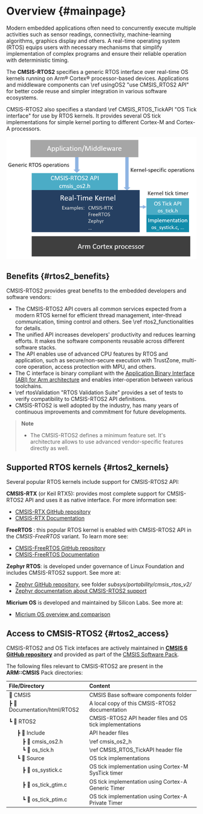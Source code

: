 ﻿# Overview {#mainpage}

Modern embedded applications often need to concurrently execute multiple activities such as sensor readings, connectivity, machine-learning algorithms, graphics display and others. A real-time operating system (RTOS) equips users with necessary mechanisms that simplify implementation of complex programs and ensure their reliable operation with deterministic timing.

The **CMSIS-RTOS2** specifies a generic RTOS interface over real-time OS kernels running on Arm&reg; Cortex&reg; processor-based devices. Applications and middleware components can \ref usingOS2 "use CMSIS_RTOS2 API" for better code reuse and simpler integration in various software ecosystems.

CMSIS-RTOS2 also specifies a standard \ref CMSIS_RTOS_TickAPI "OS Tick interface" for use by RTOS kernels. It provides several OS tick implementations for simple kernel porting to different Cortex-M and Cortex-A processors.

![CMSIS-RTOS2 interface](./images/cmsis_rtos2_overview.png)

## Benefits {#rtos2_benefits}

CMSIS-RTOS2 provides great benefits to the embedded developers and software vendors:

 - The CMSIS-RTOS2 API covers all common services expected from a modern RTOS kernel for efficient thread management, inter-thread communication, timing control and others. See \ref rtos2_functionalities for details.
 - The unified API increases developers' productivity and reduces learning efforts. It makes the software components reusable across different software stacks.
 - The API enables use of advanced CPU features by RTOS and application, such as secure/non-secure execution with TrustZone, multi-core operation, access protection with MPU, and others.
 - The C interface is binary compliant with the [Application Binary Interface (ABI) for Arm architecture](https://github.com/ARM-software/abi-aa/) and enables inter-operation between various toolchains.
 - \ref rtosValidation "RTOS Validation Suite" provides a set of tests to verify compatibility to CMSIS-RTOS2 API definitions.
 - CMSIS-RTOS2 is well adopted by the industry, has many years of continuous improvements and commitment for future developments.

> **Note**
> - The CMSIS-RTOS2 defines a minimum feature set. It's architecture allows to use advanced vendor-specific features directly as well.

## Supported RTOS kernels {#rtos2_kernels}

Several popular RTOS kernels include support for CMSIS-RTOS2 API:

**CMSIS-RTX** (or Keil RTX5): provides most complete support for CMSIS-RTOS2 API and uses it as native interface. For more information see:
 - [CMSIS-RTX GitHub repository](https://github.com/ARM-software/CMSIS-RTX)
 - [CMSIS-RTX Documentation](https://arm-software.github.io/CMSIS-RTX/)

**FreeRTOS** : this popular RTOS kernel is enabled with CMSIS-RTOS2 API in the *CMSIS-FreeRTOS* variant. To learn more see:
 - [CMSIS-FreeRTOS GitHub repository](https://github.com/ARM-software/CMSIS-FreeRTOS)
 - [CMSIS-FreeRTOS Documentation](https://arm-software.github.io/CMSIS-FreeRTOS/)

**Zephyr RTOS**: is developed under governance of Linux Foundation and includes CMSIS-RTOS2 support. See more at:
 - [Zephyr GitHub repository](https://github.com/zephyrproject-rtos/zephyr), see folder *subsys/portability/cmsis_rtos_v2/*
 - [Zephyr documentation about CMSIS-RTOS2 support](https://docs.zephyrproject.org/latest/services/portability/cmsis_rtos_v2.html)

**Micrium OS** is developed and maintained by Silicon Labs. See more at:
 - [Micrium OS overview and comparison](https://www.silabs.com/developers/rtos)

## Access to CMSIS-RTOS2 {#rtos2_access}

CMSIS-RTOS2 and OS Tick intefaces are actively maintained in [**CMSIS 6 GitHub repository**](https://github.com/ARM-software/CMSIS_6) and provided as part of the [CMSIS Software Pack](../General/cmsis_pack.html).

The following files relevant to CMSIS-RTOS2 are present in the **ARM::CMSIS** Pack directories:

File/Directory                        | Content
:-------------------------------------|:----------------------------------------------------
📂 CMSIS                              | CMSIS Base software components folder 
 ┣ 📂 Documentation/html/RTOS2        | A local copy of this CMSIS-RTOS2 documentation
 ┗ 📂 RTOS2                           | CMSIS-RTOS2 API header files and OS tick implementations
&emsp;&nbsp; ┣ 📂 Include             | API header files
&emsp;&emsp;&nbsp; ┣ 📄 cmsis_os2.h    | \ref cmsis_os2_h
&emsp;&emsp;&nbsp; ┗ 📄 os_tick.h      | \ref CMSIS_RTOS_TickAPI header file
&emsp;&nbsp; ┗ 📂 Source               | OS tick implementations
&emsp;&emsp;&nbsp; ┣ 📄 os_systick.c   | OS tick implementation using Cortex-M SysTick timer
&emsp;&emsp;&nbsp; ┣ 📄 os_tick_gtim.c | OS tick implementation using Cortex-A Generic Timer
&emsp;&emsp;&nbsp; ┗ 📄 os_tick_ptim.c | OS tick implementation using Cortex-A Private Timer

